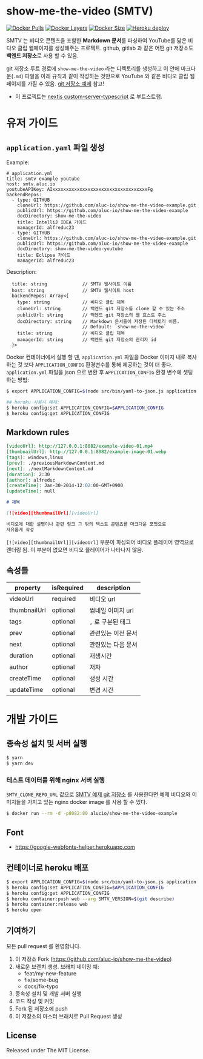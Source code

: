 # show-me-the-video (SMTV)

[![Docker Pulls](https://img.shields.io/docker/pulls/alucio/show-me-the-video.svg)][dockerurl]
[![Docker Layers](https://img.shields.io/microbadger/layers/alucio/show-me-the-video.svg)][dockerurl]
[![Docker Size](https://img.shields.io/microbadger/image-size/alucio/show-me-the-video.svg)][dockerurl]
[![Heroku deploy](https://heroku-badge.herokuapp.com/?app=show-me-the-video&style=flat&svg=1)][heroku]

SMTV 는 비디오 콘텐츠을 포함한 **Markdown 문서**를 파싱하여 YouTube를 닮은
비디오 클립 웹페이지를 생성해주는 프로젝트. github, gitlab 과 같은 어떤 git
저장소도 **백엔드 저장소**로 사용 할 수 있음.

git 저장소 루트 경로에 `show-me-the-video` 라는 디렉토리를 생성하고 이 안에
마크다운(`.md`) 파일을 아래 규칙과 같이 작성하는 것만으로 YouTube 와 같은
비디오 클립 웹페이지를 가질 수 있음. [git 저장소 예제][smtv_example] 참고!

- 이 프로젝트는 [nextjs custom-server-typescript][nextjs_ts] 로 부트스트랩.

# 유저 가이드

## `application.yaml` 파일 생성

Example:
```
# application.yml
title: smtv example youtube
host: smtv.aluc.io
youtubeAPIKey: AIxxxxxxxxxxxxxxxxxxxxxxxxxxxxxxxxxxxFg
backendRepos:
  - type: GITHUB
    cloneUrl: https://github.com/aluc-io/show-me-the-video-example.git
    publicUrl: https://github.com/aluc-io/show-me-the-video-example
    docDirectory: show-me-the-video
    title: IntelliJ IDEA 가이드
    managerId: alfreduc23
  - type: GITHUB
    cloneUrl: https://github.com/aluc-io/show-me-the-video-example.git
    publicUrl: https://github.com/aluc-io/show-me-the-video-example
    docDirectory: show-me-the-video-youtube
    title: Eclipse 가이드
    managerId: alfreduc23
```

Description:
```
  title: string             // SMTV 웹사이트 이름
  host: string              // SMTV 웹사이트 host
  backendRepos: Array<{
    type: string            // 비디오 클립 제목
    cloneUrl: string        // 백엔드 git 저장소를 clone 할 수 있는 주소
    publicUrl: string       // 백엔드 git 저장소의 웹 호스트 주소
    docDirectory: string    // Markdown 문서들이 저장된 디렉토리 이름.
                            // Default: `show-me-the-video`
    title: string           // 비디오 클립 제목
    managerId: string       // 백엔드 git 저장소의 관리자 id
  }>
```

Docker 컨테이너에서 실행 할 땐, `application.yml` 파일을 Docker 이미지 내로
복사 하는 것 보다 `APPLICATION_CONFIG` 환경변수를 통해 제공하는 것이 더 좋다.
`application.yml` 파일을 json 으로 변환 후 `APPLICATION_CONFIG` 환경 변수에 셋팅
하는 방법:

```sh
$ export APPLICATION_CONFIG=$(node src/bin/yaml-to-json.js application.yml)

## heroku 사용시 예제:
$ heroku config:set APPLICATION_CONFIG=$APPLICATION_CONFIG
$ heroku config:get APPLICATION_CONFIG
```

## Markdown rules

```markdown
[videoUrl]: http://127.0.0.1:8082/example-video-01.mp4
[thumbnailUrl]: http://127.0.0.1:8082/example-image-01.webp
[tags]: windows,linux
[prev]: ./previousMarkdownContent.md
[next]: ./nextMarkdownContent.md
[duration]: 2:30
[author]: alfreduc
[createTime]: Jan-30-2014-12:02:00-GMT+0900
[updateTime]: null

# 제목

[![video][thumbnailUrl]][videoUrl]

비디오에 대한 설명이나 관련 링크 그 밖의 텍스트 콘텐츠를 마크다운 포맷으로
자유롭게 작성
```

`[![video][thumbnailUrl]][videoUrl]` 부분이 파싱되어 비디오 플레이어 영역으로
렌더링 됨. 이 부분이 없으면 비디오 플레이어가 나타나지 않음.

## 속성들

| property     | isRequired | description                        |
|----------    |----------- |----------------------------------- |
| videoUrl     |   required | 비디오 url                         |
| thumbnailUrl |   optional | 썸네일 이미지 url                  |
| tags         |   optional | `,` 로 구분된 태그                 |
| prev         |   optional | 관련있는 이전 문서                 |
| next         |   optional | 관련있는 다음 문서                 |
| duration     |   optional | 재생시간                           |
| author       |   optional | 저자                               |
| createTime   |   optional | 생성 시간                          |
| updateTime   |   optional | 변경 시간                          |

# 개발 가이드

## 종속성 설치 및 서버 실행

```sh
$ yarn
$ yarn dev
```

### 테스트 데이터를 위해 nginx 서버 실행
`SMTV_CLONE_REPO_URL` 값으로 [SMTV 예제 git 저장소][smtv_example] 를 사용한다면
예제 비디오와 이미지들을 가지고 있는 nginx docker image 를 사용 할 수 있다.

```sh
$ docker run --rm -d -p8082:80 alucio/show-me-the-video-example
```

## Font
- https://google-webfonts-helper.herokuapp.com

## 컨테이너로 heroku 배포

```sh
$ export APPLICATION_CONFIG=$(node src/bin/yaml-to-json.js application.yml)
$ heroku config:set APPLICATION_CONFIG=$APPLICATION_CONFIG
$ heroku config:get APPLICATION_CONFIG
$ heroku container:push web --arg SMTV_VERSION=$(git describe)
$ heroku container:release web
$ heroku open
```

## 기여하기
모든 pull request 를 환영합니다.

1. 이 저장소 Fork (https://github.com/aluc-io/show-me-the-video)
1. 새로운 브랜치 생성. 브래치 네이밍 예:
    - feat/my-new-feature
    - fix/some-bug
    - docs/fix-typo
1. 종속성 설치 및 개발 서버 실행
1. 코드 작성 및 커밋
1. Fork 된 저장소에 push
1. 이 저장소의 마스터 브래치로 Pull Request 생성

## License
Released under The MIT License.

[smtv_example]: https://github.com/aluc-io/show-me-the-video-example
[nextjs_ts]: https://github.com/zeit/next.js/tree/master/examples/custom-server-typescript
[dockerurl]: https://cloud.docker.com/u/alucio/repository/docker/alucio/show-me-the-video
[heroku]: https://show-me-the-video.herokuapp.com/

